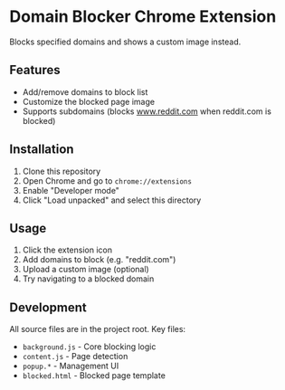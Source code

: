 # Domain Blocker Chrome Extension

Blocks specified domains and shows a custom image instead.

## Features
- Add/remove domains to block list
- Customize the blocked page image
- Supports subdomains (blocks www.reddit.com when reddit.com is blocked)

## Installation
1. Clone this repository
2. Open Chrome and go to `chrome://extensions`
3. Enable "Developer mode"
4. Click "Load unpacked" and select this directory

## Usage
1. Click the extension icon
2. Add domains to block (e.g. "reddit.com")
3. Upload a custom image (optional)
4. Try navigating to a blocked domain

## Development
All source files are in the project root. Key files:
- `background.js` - Core blocking logic
- `content.js` - Page detection
- `popup.*` - Management UI
- `blocked.html` - Blocked page template
